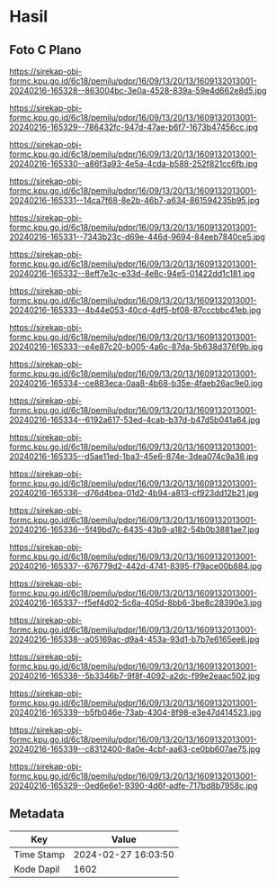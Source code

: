 # Hasil

## Foto C Plano

https://sirekap-obj-formc.kpu.go.id/6c18/pemilu/pdpr/16/09/13/20/13/1609132013001-20240216-165328--863004bc-3e0a-4528-839a-59e4d662e8d5.jpg

https://sirekap-obj-formc.kpu.go.id/6c18/pemilu/pdpr/16/09/13/20/13/1609132013001-20240216-165329--786432fc-947d-47ae-b6f7-1673b47456cc.jpg

https://sirekap-obj-formc.kpu.go.id/6c18/pemilu/pdpr/16/09/13/20/13/1609132013001-20240216-165330--a86f3a93-4e5a-4cda-b588-252f821cc6fb.jpg

https://sirekap-obj-formc.kpu.go.id/6c18/pemilu/pdpr/16/09/13/20/13/1609132013001-20240216-165331--14ca7f68-8e2b-46b7-a634-861594235b95.jpg

https://sirekap-obj-formc.kpu.go.id/6c18/pemilu/pdpr/16/09/13/20/13/1609132013001-20240216-165331--7343b23c-d69e-446d-9694-84eeb7840ce5.jpg

https://sirekap-obj-formc.kpu.go.id/6c18/pemilu/pdpr/16/09/13/20/13/1609132013001-20240216-165332--8eff7e3c-e33d-4e8c-94e5-01422dd1c181.jpg

https://sirekap-obj-formc.kpu.go.id/6c18/pemilu/pdpr/16/09/13/20/13/1609132013001-20240216-165333--4b44e053-40cd-4df5-bf08-87cccbbc41eb.jpg

https://sirekap-obj-formc.kpu.go.id/6c18/pemilu/pdpr/16/09/13/20/13/1609132013001-20240216-165333--e4e87c20-b005-4a6c-87da-5b638d376f9b.jpg

https://sirekap-obj-formc.kpu.go.id/6c18/pemilu/pdpr/16/09/13/20/13/1609132013001-20240216-165334--ce883eca-0aa8-4b68-b35e-4faeb26ac9e0.jpg

https://sirekap-obj-formc.kpu.go.id/6c18/pemilu/pdpr/16/09/13/20/13/1609132013001-20240216-165334--6192a617-53ed-4cab-b37d-b47d5b041a64.jpg

https://sirekap-obj-formc.kpu.go.id/6c18/pemilu/pdpr/16/09/13/20/13/1609132013001-20240216-165335--d5ae11ed-1ba3-45e6-874e-3dea074c9a38.jpg

https://sirekap-obj-formc.kpu.go.id/6c18/pemilu/pdpr/16/09/13/20/13/1609132013001-20240216-165336--d76d4bea-01d2-4b94-a813-cf923dd12b21.jpg

https://sirekap-obj-formc.kpu.go.id/6c18/pemilu/pdpr/16/09/13/20/13/1609132013001-20240216-165336--5f49bd7c-6435-43b9-a182-54b0b3881ae7.jpg

https://sirekap-obj-formc.kpu.go.id/6c18/pemilu/pdpr/16/09/13/20/13/1609132013001-20240216-165337--676779d2-442d-4741-8395-f79ace00b884.jpg

https://sirekap-obj-formc.kpu.go.id/6c18/pemilu/pdpr/16/09/13/20/13/1609132013001-20240216-165337--f5ef4d02-5c6a-405d-8bb6-3be8c28390e3.jpg

https://sirekap-obj-formc.kpu.go.id/6c18/pemilu/pdpr/16/09/13/20/13/1609132013001-20240216-165338--a05169ac-d9a4-453a-93d1-b7b7e6165ee6.jpg

https://sirekap-obj-formc.kpu.go.id/6c18/pemilu/pdpr/16/09/13/20/13/1609132013001-20240216-165338--5b3346b7-9f8f-4092-a2dc-f99e2eaac502.jpg

https://sirekap-obj-formc.kpu.go.id/6c18/pemilu/pdpr/16/09/13/20/13/1609132013001-20240216-165339--b5fb046e-73ab-4304-8f98-e3e47d414523.jpg

https://sirekap-obj-formc.kpu.go.id/6c18/pemilu/pdpr/16/09/13/20/13/1609132013001-20240216-165339--c8312400-8a0e-4cbf-aa63-ce0bb607ae75.jpg

https://sirekap-obj-formc.kpu.go.id/6c18/pemilu/pdpr/16/09/13/20/13/1609132013001-20240216-165329--0ed6e6e1-9390-4d6f-adfe-717bd8b7958c.jpg


## Metadata

| Key        | Value               |
| ---------- | ------------------- |
| Time Stamp | 2024-02-27 16:03:50 |
| Kode Dapil | 1602                |



